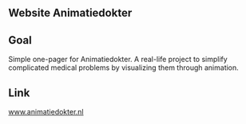 ## Website Animatiedokter


## Goal
Simple one-pager for Animatiedokter. A real-life project to simplify complicated medical problems by visualizing them through animation.

## Link
www.animatiedokter.nl
